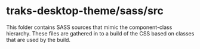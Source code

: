 # traks-desktop-theme/sass/src

This folder contains SASS sources that mimic the component-class hierarchy. These files
are gathered in to a build of the CSS based on classes that are used by the build.

